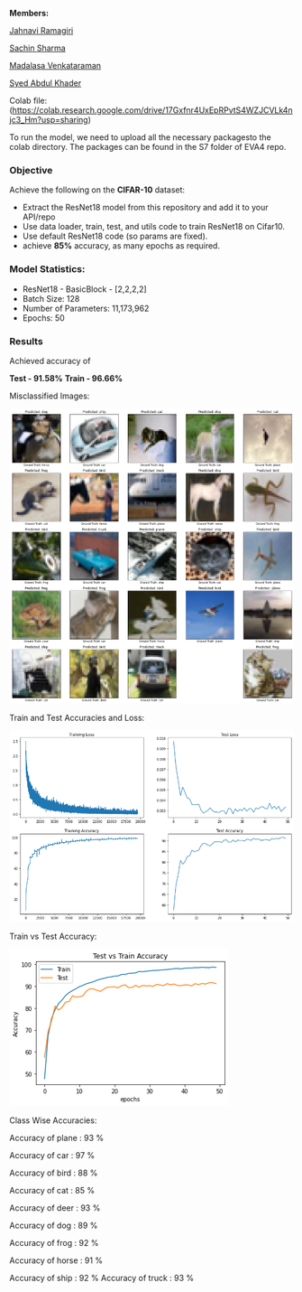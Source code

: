 **Members:**

[Jahnavi Ramagiri](https://canvas.instructure.com/courses/1804302/users/25685093)

[Sachin Sharma](https://canvas.instructure.com/courses/1804302/users/23724529)

[Madalasa Venkataraman](https://canvas.instructure.com/courses/1804302/users/25685106)

[Syed Abdul Khader](https://canvas.instructure.com/courses/1804302/users/25685109)

Colab file:(https://colab.research.google.com/drive/17Gxfnr4UxEpRPvtS4WZJCVLk4njc3_Hm?usp=sharing)

To run the model, we need to upload all the necessary packagesto the colab directory. The packages can be found in the S7 folder of EVA4 repo.


### **Objective**

Achieve the following on the **CIFAR-10** dataset:

- Extract the ResNet18 model from this repository and add it to your API/repo
- Use data loader, train, test, and utils code to train ResNet18 on Cifar10.
- Use default ResNet18 code (so params are fixed).
- achieve **85%** accuracy, as many epochs as required.

### **Model Statistics:**

- ResNet18 - BasicBlock - [2,2,2,2]
- Batch Size: 128
- Number of Parameters: 11,173,962
- Epochs: 50

### **Results**

Achieved accuracy of

**Test - 91.58%**
**Train - 96.66%**

Misclassified Images:

![MissClassifiedImages.png](https://github.com/vmadalasa/EVAConsolidated/blob/master/EVA8/Images/MissClassify.png)

Train and Test Accuracies and Loss:

![Test-Train Accuracy and Loss.png](https://github.com/vmadalasa/EVAConsolidated/blob/master/EVA8/Images/LossandAcc.png)

Train vs Test Accuracy:

![Test-vs-Train Accuracy.png](https://github.com/vmadalasa/EVAConsolidated/blob/master/EVA8/Images/TestvTrainAcc.png)

Class Wise Accuracies:

Accuracy of plane : 93 %

Accuracy of   car : 97 %

Accuracy of  bird : 88 %

Accuracy of   cat : 85 %

Accuracy of  deer : 93 %

Accuracy of   dog : 89 %

Accuracy of  frog : 92 %

Accuracy of horse : 91 %

Accuracy of  ship : 92 %
Accuracy of truck : 93 %
